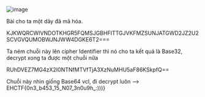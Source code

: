 ![image](https://github.com/user-attachments/assets/d600ba17-8330-4943-8af4-535e2d40b9ae)

Bài cho ta một dãy đã mã hóa. 

KJKWQRCWIVNDOTKHGR5FQMSJGBHFITTGJVKFMZSUNJATGWD2JZ2U2SCVGVQUMOBWJNJWW4DGKE6T2===

Ta ném chuỗi này lên cipher Identifier thì nó cho ta kết quả là Base32, decrypt xong ta được một chuỗi nữa 

RUhDVEZ7MG4zX2I0NTNfMTVfTjA3XzNuMHU5aF86KSkpfQ==

Chuỗi này nhìn giống Base64 vcl, đi decrypt luôn --> EHCTF{0n3_b453_15_N07_3n0u9h_:)))}
